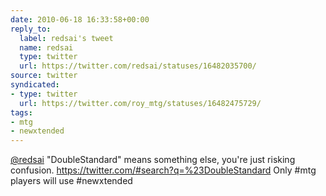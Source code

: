 ```yaml
---
date: 2010-06-18 16:33:58+00:00
reply_to:
  label: redsai's tweet
  name: redsai
  type: twitter
  url: https://twitter.com/redsai/statuses/16482035700/
source: twitter
syndicated:
- type: twitter
  url: https://twitter.com/roy_mtg/statuses/16482475729/
tags:
- mtg
- newxtended
---
```


[@redsai](https://twitter.com/redsai/) "DoubleStandard" means something else, you're just risking confusion. https://twitter.com/#search?q=%23DoubleStandard Only #mtg players will use #newxtended